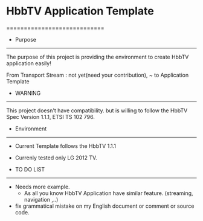 # HbbTV Application Template
============================

* Purpose
---------
The purpose of this project is providing the environment to create HbbTV application easily!

From Transport Stream  : not yet(need your contribution), 
~
to Application Template


* WARNING
---------
This project doesn't have compatibility. but is willing to follow the HbbTV Spec Version 1.1.1, ETSI TS 102 796.


* Environment
-------------

* Current Template follows the HbbTV 1.1.1 
* Currenly tested only LG 2012 TV.


* TO DO LIST
-------------

* Needs more example.
  - As all you know HbbTV Application have similar feature. (streaming, navigation ,..)
* fix grammatical mistake on my English document or comment or source code.
